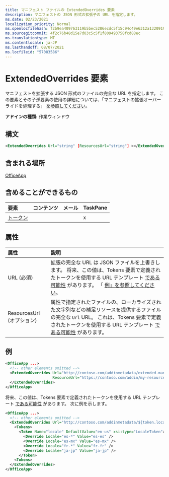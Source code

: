 ```yaml
---
title: マニフェスト ファイルの ExtendedOverrides 要素
description: マニフェストの JSON 形式の拡張子の URL を指定します。
ms.date: 02/23/2021
localization_priority: Normal
ms.openlocfilehash: f2b9ea409763119b5bec5286ecdc5f15c94c49e6312a13209197e6457353f369
ms.sourcegitcommit: 4f2c76b48d15e7d03c5c5f1f809493758fcd88ec
ms.translationtype: MT
ms.contentlocale: ja-JP
ms.lasthandoff: 08/07/2021
ms.locfileid: "57083586"
---
```

# <a name="extendedoverrides-element"></a>ExtendedOverrides 要素

マニフェストを拡張する JSON 形式のファイルの完全な URL を指定します。 この要素とその子孫要素の使用の詳細については、「マニフェストの拡張オーバーライドを処理する」 [を参照してください](../../develop/extended-overrides.md)。

**アドインの種類:** 作業ウィンドウ

## <a name="syntax"></a>構文

```XML
<ExtendedOverrides Url="string" [ResourcesUrl="string"] ></ExtendedOverrides>
```

## <a name="contained-in"></a>含まれる場所

[OfficeApp](officeapp.md)

## <a name="can-contain"></a>含めることができるもの

|要素|コンテンツ|メール|TaskPane|
|:-----|:-----|:-----|:-----|
|[トークン](tokens.md)|||x|

## <a name="attributes"></a>属性

|属性|説明|
|:-----|:-----|
|URL (必須)| 拡張の完全な URL は JSON ファイルを上書きします。 将来、この値は、Tokens 要素で定義されたトークンを使用する URL テンプレート [である可能性](tokens.md) があります。 「 [例」を参照してください](#examples)。|
|ResourcesUrl (オプション) | 属性で指定されたファイルの、ローカライズされた文字列などの補足リソースを提供するファイルの完全な `Url` URL。 これは、Tokens 要素で定義されたトークンを使用する URL テンプレート [である可能性](tokens.md) があります。|

## <a name="examples"></a>例

```XML
<OfficeApp ...>
  <!-- other elements omitted -->
  <ExtendedOverrides Url="http://contoso.com/addinmetadata/extended-manifest-overrides.json"
                     ResourceUrl="https://contoso.com/addin/my-resources.json">
  </ExtendedOverrides>
</OfficeApp>
```

将来、この値は、Tokens 要素で定義されたトークンを使用する URL テンプレート [である可能性](tokens.md) があります。 次に例を示します。

```XML
<OfficeApp ...>
  <!-- other elements omitted -->
  <ExtendedOverrides Url="http://contoso.com/addinmetadata/${token.locale}/extended-manifest-overrides.json">
    <Tokens>
      <Token Name="locale" DefaultValue="en-us" xsi:type="LocaleToken">
        <Override Locale="es-*" Value="es-es" />
        <Override Locale="es-mx" Value="es-mx" />
        <Override Locale="fr-*" Value="fr-fr" />
        <Override Locale="ja-jp" Value="ja-jp" />
      </Token>
    <Tokens>
  </ExtendedOverrides>
</OfficeApp>
```
